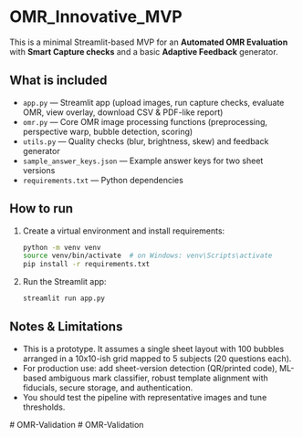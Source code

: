 # OMR_Innovative_MVP
This is a minimal Streamlit-based MVP for an **Automated OMR Evaluation** with **Smart Capture checks** and a basic **Adaptive Feedback** generator.

## What is included
- `app.py` — Streamlit app (upload images, run capture checks, evaluate OMR, view overlay, download CSV & PDF-like report)
- `omr.py` — Core OMR image processing functions (preprocessing, perspective warp, bubble detection, scoring)
- `utils.py` — Quality checks (blur, brightness, skew) and feedback generator
- `sample_answer_keys.json` — Example answer keys for two sheet versions
- `requirements.txt` — Python dependencies

## How to run
1. Create a virtual environment and install requirements:
   ```bash
   python -m venv venv
   source venv/bin/activate  # on Windows: venv\Scripts\activate
   pip install -r requirements.txt
   ```
2. Run the Streamlit app:
   ```bash
   streamlit run app.py
   ```

## Notes & Limitations
- This is a prototype. It assumes a single sheet layout with 100 bubbles arranged in a 10x10-ish grid mapped to 5 subjects (20 questions each).
- For production use: add sheet-version detection (QR/printed code), ML-based ambiguous mark classifier, robust template alignment with fiducials, secure storage, and authentication.
- You should test the pipeline with representative images and tune thresholds.

#   O M R - V a l i d a t i o n  
 #   O M R - V a l i d a t i o n  
 